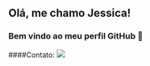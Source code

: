 ## Olá, me chamo Jessica! 
### Bem vindo ao meu perfil GitHub 👋

####Contato: <a href="https://www.linkedin.com/in/jessica-alice-martins/" target="_blank"><img src="https://img.shields.io/badge/-LinkedIn-%230077B5?style=for-the-badge&logo=linkedin&logoColor=white" target="_blank"></a>   

<!--
**Jessica-Martins/Jessica-Martins** is a ✨ _special_ ✨ repository because its `README.md` (this file) appears on your GitHub profile.

Aqui estão algumas idéias para você começar:

- 🔭 Atualmente estou trabalhando em ...
- 🌱 Atualmente estou aprendendo ...
- 👯 Estou procurando colaborar em ...
- 🤔 Estou procurando ajuda com ...
- 💬 Pergunte-me sobre ...
- 📫 Como entrar em contato comigo: ...
- 😄 Pronomes: ...
- ⚡ Curiosidade: ...
-->
